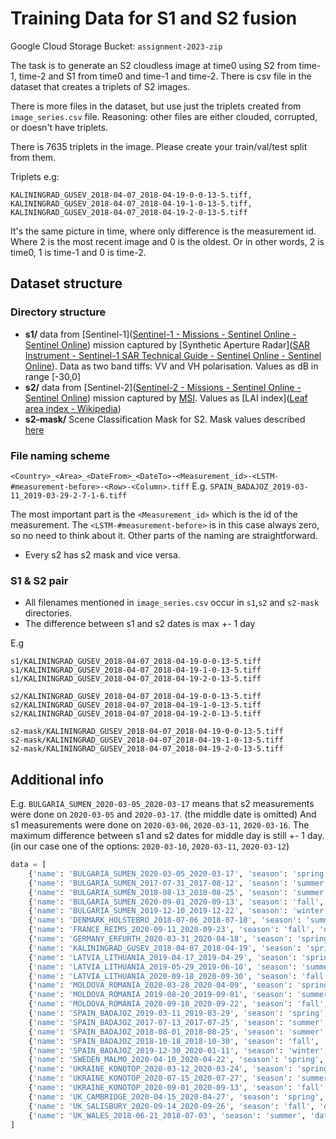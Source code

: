 # Training Data for S1 and S2 fusion
Google Cloud Storage Bucket: ```assignment-2023-zip```

The task is to generate an S2 cloudless image at time0 using S2 from time-1, time-2 and S1 from time0 and time-1 and time-2.
There is csv file in the dataset that creates a triplets of S2 images.

There is more files in the dataset, but use just the triplets created from `image_series.csv` file. 
Reasoning: other files are either clouded, corrupted, or doesn't have triplets.

There is 7635 triplets in the image. Please create your train/val/test split from them.

Triplets  e.g:
```
KALININGRAD_GUSEV_2018-04-07_2018-04-19-0-0-13-5.tiff,
KALININGRAD_GUSEV_2018-04-07_2018-04-19-1-0-13-5.tiff,
KALININGRAD_GUSEV_2018-04-07_2018-04-19-2-0-13-5.tiff
```
It's the same picture in time, where only difference is the measurement id. 
Where 2 is the most recent image and 0 is the oldest. Or in other words, 2 is time0, 1 is time-1 and 0 is time-2.

## Dataset structure

### Directory structure

* **s1/** data from [Sentinel-1]([Sentinel-1 - Missions - Sentinel Online - Sentinel Online](https://sentinels.copernicus.eu/web/sentinel/missions/sentinel-1)) mission captured by [Synthetic Aperture Radar]([SAR Instrument - Sentinel-1 SAR Technical Guide - Sentinel Online - Sentinel Online](https://sentinels.copernicus.eu/web/sentinel/technical-guides/sentinel-1-sar/sar-instrument)). Data as two band tiffs: VV and VH polarisation. Values as dB in range [-30,0] 
* **s2/** data from [Sentinel-2]([Sentinel-2 - Missions - Sentinel Online - Sentinel Online](https://sentinel.esa.int/web/sentinel/missions/sentinel-2)) mission captured by [MSI](https://sentinel.esa.int/web/sentinel/technical-guides/sentinel-2-msi/msi-instrument). Values as [LAI index]([Leaf area index - Wikipedia](https://en.wikipedia.org/wiki/Leaf_area_index))
* **s2-mask/** Scene Classification Mask for S2. Mask values described [here](https://sentinels.copernicus.eu/web/sentinel/technical-guides/sentinel-2-msi/level-2a/algorithm)

### File naming scheme

```<Country>_<Area>_<DateFrom>_<DateTo>-<Measurement_id>-<LSTM-#measurement-before>-<Row>-<Column>.tiff``` 
E.g. ```SPAIN_BADAJOZ_2019-03-11_2019-03-29-2-7-1-6.tiff```

The most important part is the ```<Measurement_id>``` which is the id of the measurement.
The ```<LSTM-#measurement-before>``` is in this case always zero, so no need to think about it.
Other parts of the naming are straightforward.

* Every s2 has s2 mask and vice versa.

### S1 & S2 pair
* All filenames mentioned in `image_series.csv` occur in `s1`,`s2` and `s2-mask` directories. 
* The difference between s1 and s2 dates is max +- 1 day

E.g
```
s1/KALININGRAD_GUSEV_2018-04-07_2018-04-19-0-0-13-5.tiff
s1/KALININGRAD_GUSEV_2018-04-07_2018-04-19-1-0-13-5.tiff
s1/KALININGRAD_GUSEV_2018-04-07_2018-04-19-2-0-13-5.tiff

s2/KALININGRAD_GUSEV_2018-04-07_2018-04-19-0-0-13-5.tiff
s2/KALININGRAD_GUSEV_2018-04-07_2018-04-19-1-0-13-5.tiff
s2/KALININGRAD_GUSEV_2018-04-07_2018-04-19-2-0-13-5.tiff

s2-mask/KALININGRAD_GUSEV_2018-04-07_2018-04-19-0-0-13-5.tiff
s2-mask/KALININGRAD_GUSEV_2018-04-07_2018-04-19-1-0-13-5.tiff
s2-mask/KALININGRAD_GUSEV_2018-04-07_2018-04-19-2-0-13-5.tiff
```

## Additional info  
E.g. `BULGARIA_SUMEN_2020-03-05_2020-03-17` means that s2 measurements were done on `2020-03-05` and `2020-03-17`. (the middle date is omitted)
And s1 measurements were done on `2020-03-06`, `2020-03-11`, `2020-03-16`.
The maximum difference between s1 and s2 dates for middle day is still +- 1 day. (in our case one of the options: `2020-03-10`, `2020-03-11`, `2020-03-12`)


```python
data = [
    {'name': 'BULGARIA_SUMEN_2020-03-05_2020-03-17', 'season': 'spring', 'dates':['2020-03-06', '2020-03-11', '2020-03-16'], 'bbox': [27.0770507038843853, 43.3107101995541228, 27.7273857047243801, 43.7546658274338256]},
    {'name': 'BULGARIA_SUMEN_2017-07-31_2017-08-12', 'season': 'summer', 'dates':['2017-08-01', '2017-08-06', '2017-08-11'], 'bbox': [27.0770507038843853, 43.3107101995541228, 27.7273857047243801, 43.7546658274338256]},
    {'name': 'BULGARIA_SUMEN_2018-08-13_2018-08-25', 'season': 'summer', 'dates':['2018-08-14', '2018-08-19', '2018-08-26'], 'bbox': [27.0770507038843853, 43.3107101995541228, 27.7273857047243801, 43.7546658274338256]},
    {'name': 'BULGARIA_SUMEN_2020-09-01_2020-09-13', 'season': 'fall', 'dates':['2020-09-02', '2020-09-07', '2020-09-14'], 'bbox': [27.0770507038843853, 43.3107101995541228, 27.7273857047243801, 43.7546658274338256]},
    {'name': 'BULGARIA_SUMEN_2019-12-10_2019-12-22', 'season': 'winter', 'dates':['2019-12-09', '2019-12-17', '2019-12-22'], 'bbox': [27.0770507038843853, 43.3107101995541228, 27.7273857047243801, 43.7546658274338256]},
    {'name': 'DENMARK_HOLSTEBRO_2018-07-06_2018-07-18', 'season': 'summer', 'dates':['2018-07-07', '2018-07-12', '2018-07-17'], 'bbox': [8.3165616668768951, 55.8892657046789836, 8.9667690266438314, 56.5766057827974436]},
    {'name': 'FRANCE_REIMS_2020-09-11_2020-09-23', 'season': 'fall', 'dates':['2020-09-12', '2020-09-17', '2020-09-22'], 'bbox': [4.1139977665082066, 49.2294376020799973, 4.7460411849720545, 49.7461080155861595]},
    {'name': 'GERMANY_ERFURTH_2020-03-31_2020-04-18', 'season': 'spring', 'dates':['2020-04-01', '2020-04-06', '2020-04-11'], 'bbox': [10.3302792937209986, 50.9748030700897630, 11.0576383035695489, 51.4326547053681082]},
    {'name': 'KALININGRAD_GUSEV_2018-04-07_2018-04-19', 'season': 'spring', 'dates':['2018-04-08', '2018-04-13', '2018-04-18'], 'bbox': [21.0428253538555126, 53.8334229490445537, 22.3173180832404441, 54.6143470471257118]},
    {'name': 'LATVIA_LITHUANIA_2019-04-17_2019-04-29', 'season': 'spring', 'dates':['2019-04-18', '2019-04-23', '2019-04-28'], 'bbox': [21.1675596294449022, 53.8351969955658731, 22.3307932026172757, 54.6176957719103555]},
    {'name': 'LATVIA_LITHUANIA_2019-05-29_2019-06-10', 'season': 'summer', 'dates':['2019-05-30', '2019-06-04', '2019-06-09'], 'bbox': [21.1675596294449022, 53.8351969955658731, 22.3307932026172757, 54.6176957719103555]},
    {'name': 'LATVIA_LITHUANIA_2020-09-18_2020-09-30', 'season': 'fall', 'dates':['2020-09-19', '2020-09-24', '2020-09-29'], 'bbox': [21.1675596294449022, 53.8351969955658731, 22.3307932026172757, 54.6176957719103555]},
    {'name': 'MOLDOVA_ROMANIA_2020-03-28_2020-04-09', 'season': 'spring', 'dates':['2020-03-29', '2020-04-03', '2020-04-08'], 'bbox': [26.0616418985187543, 47.9715609398838723, 26.8025262847258148, 48.4724998146488701]},
    {'name': 'MOLDOVA_ROMANIA_2019-08-20_2019-09-01', 'season': 'summer', 'dates':['2019-08-19', '2019-08-27', '2019-09-01'], 'bbox': [26.0616418985187543, 47.9715609398838723, 26.8025262847258148, 48.4724998146488701]},
    {'name': 'MOLDOVA_ROMANIA_2020-09-10_2020-09-22', 'season': 'fall', 'dates':['2020-09-10', '2020-09-15', '2020-09-22'], 'bbox': [26.0616418985187543, 47.9715609398838723, 26.8025262847258148, 48.4724998146488701]},
    {'name': 'SPAIN_BADAJOZ_2019-03-11_2019-03-29', 'season': 'spring', 'dates':['2019-03-11', '2019-03-16', '2019-03-23', '2019-03-28'], 'bbox': [-6.9351747872104452, 38.8941827844816785, -6.4522491566396845, 39.4490530935827621]},
    {'name': 'SPAIN_BADAJOZ_2017-07-13_2017-07-25', 'season': 'summer', 'dates':['2017-07-14', '2017-07-19', '2017-07-26'], 'bbox': [-6.9351747872104452, 38.8941827844816785, -6.4522491566396845, 39.4490530935827621]},
    {'name': 'SPAIN_BADAJOZ_2018-08-01_2018-08-25', 'season': 'summer', 'dates':['2018-07-31', '2018-08-08', '2018-08-13', '2018-08-20', '2018-08-25'], 'bbox': [-6.9351747872104452, 38.8941827844816785, -6.4522491566396845, 39.4490530935827621]},
    {'name': 'SPAIN_BADAJOZ_2018-10-18_2018-10-30', 'season': 'fall', 'dates':['2018-10-17', '2018-10-24', '2018-10-29'], 'bbox': [-6.9351747872104452, 38.8941827844816785, -6.4522491566396845, 39.4490530935827621]},
    {'name': 'SPAIN_BADAJOZ_2019-12-30_2020-01-11', 'season': 'winter', 'dates':['2019-12-31', '2020-01-05', '2020-01-12'], 'bbox': [-6.9351747872104452, 38.8941827844816785, -6.4522491566396845, 39.4490530935827621]},
    {'name': 'SWEDEN_MALMO_2020-04-10_2020-04-22', 'season': 'spring', 'dates':['2020-04-09', '2020-04-16', '2020-04-21'], 'bbox': [13.0922600942420324, 55.4901788977606500, 13.6597981364158318, 56.0012869238988671]},
    {'name': 'UKRAINE_KONOTOP_2020-03-12_2020-03-24', 'season': 'spring', 'dates':['2020-03-13', '2020-03-18', '2020-03-25'], 'bbox': [32.9298302777048804, 51.0479673319202547, 33.7536509646256988, 51.5523473443207578]},
    {'name': 'UKRAINE_KONOTOP_2020-07-15_2020-07-27', 'season': 'summer', 'dates':['2020-07-16', '2020-07-21', '2020-07-28'], 'bbox': [32.9298302777048804, 51.0479673319202547, 33.7536509646256988, 51.5523473443207578]},
    {'name': 'UKRAINE_KONOTOP_2020-09-01_2020-09-13', 'season': 'fall', 'dates':['2020-09-01', '2020-09-06', '2020-09-14'], 'bbox': [32.9298302777048804, 51.0479673319202547, 33.7536509646256988, 51.5523473443207578]},
    {'name': 'UK_CAMBRIDGE_2020-04-15_2020-04-27', 'season': 'spring', 'dates':['2020-04-16', '2020-04-21', '2020-04-26'], 'bbox': [0.1540780095497860, 51.7667251961464814, 0.8697022693650260, 52.1740050451253197]},
    {'name': 'UK_SALISBURY_2020-09-14_2020-09-26', 'season': 'fall', 'dates':['2020-09-13', '2020-09-21', '2020-09-26'], 'bbox': [-2.2365705476420641, 50.8989145337093944, -1.6045344136082365, 51.3958764144122000]},
    {'name': 'UK_WALES_2018-06-21_2018-07-03', 'season': 'summer', 'dates':['2018-06-22', '2018-06-27', '2018-07-02'], 'bbox': [-4.0238045739429955, 52.4136885948585558, -3.1889096041585487, 52.9405435364985593]},
]
```
